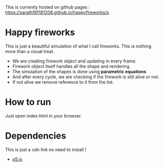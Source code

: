 This is currently hosted on github pages : https://sarath191181208.github.io/happyfireworks/s

# Happy fireworks

This is just a beautiful simulaiton of what I call fireworks.
This is nothing more than a visual treat.

- We are creating firework object and updating in every frame.
- Firework object itself handles all the shape and rendering.
- The simulation of the shapes is done using **parametric equations**
- And after every cycle, we are checking if the firework is still alive or not.
- If not alive we remove reference to it from the list.

# How to run

Just open index.html in your browser.

# Dependencies

This is just a cdn link no need to install !

- [p5.js](https://p5js.org/)
